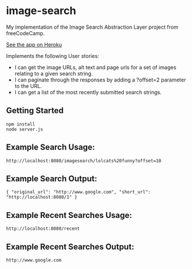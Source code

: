 # image-search
My implementation of the Image Search Abstraction Layer project from freeCodeCamp.

[See the app on Heroku]()

Implements the following User stories:
* I can get the image URLs, alt text and page urls for a set of images relating to a given search string.
* I can paginate through the responses by adding a ?offset=2 parameter to the URL.
* I can get a list of the most recently submitted search strings.

## Getting Started
```
npm install
node server.js
```

## Example Search Usage:
`http://localhost:8080/imagesearch/lolcats%20funny?offset=10`

## Example Search Output:
`{ "original_url": "http://www.google.com", "short_url": "http://localhost:8080/1" }`

## Example Recent Searches Usage:
`http://localhost:8080/recent`

## Example Recent Searches Output:
`http://www.google.com`
